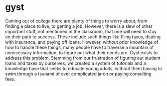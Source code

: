 # gyst

Coming out of college there are plenty of things to worry about, from finding a place to live, to getting a job. However, there is a slew of other important stuff, not mentioned in the classroom, that one will need to stay on their path to success. These include such things like filing taxes, dealing with insurance, and paying off loans. However, without prior knowledge of how to handle these things, many people have to traverse a mountain of  unnecessary information, to figure out what their needs are. Gyst exists to address this problem. Stemming from our frustration of figuring out student loans and taxes by ourselves, we created a system of tutorials and a knowledge base that seeks to educate young adults, without them having to swim through a tsunami of over complicated jaron or paying consulting fees.
